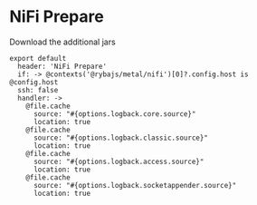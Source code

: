 
# NiFi Prepare

Download the additional jars

    export default
      header: 'NiFi Prepare'
      if: -> @contexts('@rybajs/metal/nifi')[0]?.config.host is @config.host
      ssh: false
      handler: ->
        @file.cache
          source: "#{options.logback.core.source}"
          location: true
        @file.cache
          source: "#{options.logback.classic.source}"
          location: true
        @file.cache
          source: "#{options.logback.access.source}"
          location: true
        @file.cache
          source: "#{options.logback.socketappender.source}"
          location: true
